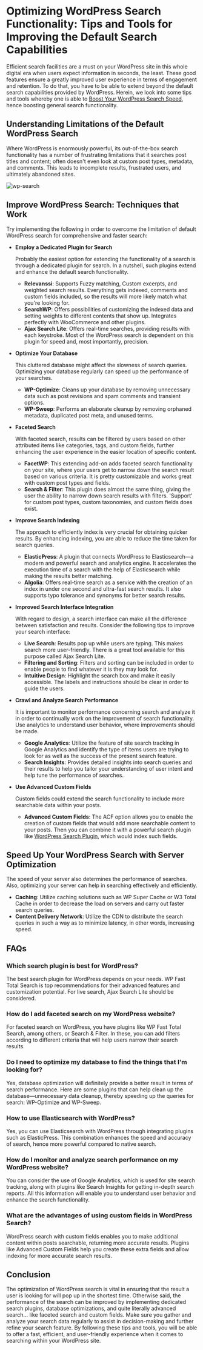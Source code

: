 # **Optimizing WordPress Search Functionality: Tips and Tools for Improving the Default Search Capabilities**

Efficient search facilities are a must on your WordPress site in this whole digital era when users expect information in seconds, the least. These good features ensure a greatly improved user experience in terms of engagement and retention. To do that, you have to be able to extend beyond the default search capabilities provided by WordPress. Herein, we look into some tips and tools whereby one is able to [Boost Your WordPress Search Speed](https://fulltextsearch.org/), hence boosting general search functionality.

## **Understanding Limitations of the Default WordPress Search**

Where WordPress is enormously powerful, its out-of-the-box search functionality has a number of frustrating limitations that it searches post titles and content; often doesn't even look at custom post types, metadata, and comments. This leads to incomplete results, frustrated users, and ultimately abandoned sites.

![wp-search](https://github.com/user-attachments/assets/43dcfe3b-306b-4669-bf12-d2ee8ccf46f6)

## **Improve WordPress Search: Techniques that Work**

Try implementing the following in order to overcome the limitation of default WordPress search for comprehensive and faster search:

- **Employ a Dedicated Plugin for Search**
    
    Probably the easiest option for extending the functionality of a search is through a dedicated plugin for search. In a nutshell, such plugins extend and enhance the default search functionality.
    
    - **Relevanssi**: Supports Fuzzy matching, Custom excerpts, and weighted search results. Everything gets indexed, comments and custom fields included, so the results will more likely match what you're looking for.
    - **SearchWP**: Offers possibilities of customizing the indexed data and setting weights to different contents that show up. Integrates perfectly with WooCommerce and other plugins.
    - **Ajax Search Lite**: Offers real-time searches, providing results with each keystroke. Most of the WordPress search is dependent on this plugin for speed and, most importantly, precision.
- **Optimize Your Database**
    
    This cluttered database might affect the slowness of search queries. Optimizing your database regularly can speed up the performance of your searches.
    
    - **WP-Optimize**: Cleans up your database by removing unnecessary data such as post revisions and spam comments and transient options.
    - **WP-Sweep**: Performs an elaborate cleanup by removing orphaned metadata, duplicated post meta, and unused terms.
- **Faceted Search**
    
    With faceted search, results can be filtered by users based on other attributed items like categories, tags, and custom fields, further enhancing the user experience in the easier location of specific content.
    
    - **FacetWP**: This extending add-on adds faceted search functionality on your site, where your users get to narrow down the search result based on various criteria. It is pretty customizable and works great with custom post types and fields.
    - **Search & Filter**: This plugin does almost the same thing, giving the user the ability to narrow down search results with filters. 'Support' for custom post types, custom taxonomies, and custom fields does exist.
- **Improve Search Indexing**
    
    The approach to efficiently index is very crucial for obtaining quicker results. By enhancing indexing, you are able to reduce the time taken for search queries.
    
    - **ElasticPress**: A plugin that connects WordPress to Elasticsearch—a modern and powerful search and analytics engine. It accelerates the execution time of a search with the help of Elasticsearch while making the results better matching.
    - **Algolia**: Offers real-time search as a service with the creation of an index in under one second and ultra-fast search results. It also supports typo tolerance and synonyms for better search results.
- **Improved Search Interface Integration**
    
    With regard to design, a search interface can make all the difference between satisfaction and results. Consider the following tips to improve your search interface:
    
    - **Live Search**: Results pop up while users are typing. This makes search more user-friendly. There is a great tool available for this purpose called Ajax Search Lite.
    - **Filtering and Sorting**: Filters and sorting can be included in order to enable people to find whatever it is they may look for.
    - **Intuitive Design**: Highlight the search box and make it easily accessible. The labels and instructions should be clear in order to guide the users.
- **Crawl and Analyze Search Performance**
    
    It is important to monitor performance concerning search and analyze it in order to continually work on the improvement of search functionality. Use analytics to understand user behavior, where improvements should be made.
    
    - **Google Analytics**: Utilize the feature of site search tracking in Google Analytics and identify the type of items users are trying to look for as well as the success of the present search feature.
    - **Search Insights**: Provides detailed insights into search queries and their results to help you tailor your understanding of user intent and help tune the performance of searches.
- **Use Advanced Custom Fields**
    
    Custom fields could extend the search functionality to include more searchable data within your posts.
    
    - **Advanced Custom Fields**: The ACF option allows you to enable the creation of custom fields that would add more searchable content to your posts. Then you can combine it with a powerful search plugin like [WordPress Search Plugin](https://fulltextsearch.org/), which would index such fields.

## **Speed Up Your WordPress Search with Server Optimization**

The speed of your server also determines the performance of searches. Also, optimizing your server can help in searching effectively and efficiently.

- **Caching**: Utilize caching solutions such as WP Super Cache or W3 Total Cache in order to decrease the load on servers and carry out faster search queries.
- **Content Delivery Network**: Utilize the CDN to distribute the search queries in such a way as to minimize latency, in other words, increasing speed.

## **FAQs**

### **Which search plugin is best for WordPress?**

The best search plugin for WordPress depends on your needs. WP Fast Total Search is top recommendations for their advanced features and customization potential. For live search, Ajax Search Lite should be considered.

### **How do I add faceted search on my WordPress website?**

For faceted search on WordPress, you have plugins like WP Fast Total Search, among others, or Search & Filter. In these, you can add filters according to different criteria that will help users narrow their search results.

### **Do I need to optimize my database to find the things that I'm looking for?**

Yes, database optimization will definitely provide a better result in terms of search performance. Here are some plugins that can help clean up the database—unnecessary data cleanup, thereby speeding up the queries for search: WP-Optimize and WP-Sweep.

### **How to use Elasticsearch with WordPress?**

Yes, you can use Elasticsearch with WordPress through integrating plugins such as ElasticPress. This combination enhances the speed and accuracy of search, hence more powerful compared to native search.

### **How do I monitor and analyze search performance on my WordPress website?**

You can consider the use of Google Analytics, which is used for site search tracking, along with plugins like Search Insights for getting in-depth search reports. All this information will enable you to understand user behavior and enhance the search functionality.

### **What are the advantages of using custom fields in WordPress Search?**

WordPress search with custom fields enables you to make additional content within posts searchable, returning more accurate results. Plugins like Advanced Custom Fields help you create these extra fields and allow indexing for more accurate search results.

## **Conclusion**

The optimization of WordPress search is vital in ensuring that the result a user is looking for will pop up in the shortest time. Otherwise said, the performance of the search can be improved by implementing dedicated search plugins, database optimizations, and quite literally advanced search… like faceted search and custom fields. Make sure you gather and analyze your search data regularly to assist in decision-making and further refine your search feature. By following these tips and tools, you will be able to offer a fast, efficient, and user-friendly experience when it comes to searching within your WordPress site.
